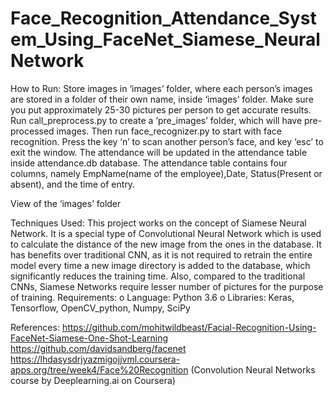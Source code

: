 # Face_Recognition_Attendance_System_Using_FaceNet_Siamese_NeuralNetwork
How to Run:
Store images in ‘images’ folder, where each person’s images are stored in a folder of their own name, inside ‘images’ folder. Make sure you put approximately 25-30 pictures per person to get accurate results.
Run call_preprocess.py  to create a ‘pre_images’ folder, which will have pre-processed images.
Then run face_recognizer.py to start with face recognition. Press the key ‘n’ to scan another person’s face, and key ‘esc’ to exit the window. The attendance will be updated in the attendance table inside attendance.db database. The attendance table contains four columns, namely EmpName(name of the employee),Date, Status(Present or absent), and the time of entry. 
 
View of the ‘images’ folder

Techniques Used:
This project works on the concept of Siamese Neural Network. It is a special type of Convolutional Neural Network which is used to calculate the distance of the new image from the ones in the database. It has benefits over traditional CNN, as it is not required to retrain the entire model every time a new image directory is added to the database, which significantly reduces the training time. Also, compared to the traditional CNNs, Siamese Networks require lesser number of pictures for the purpose of training. 
Requirements:
o	Language: Python 3.6
o	Libraries: Keras, Tensorflow, OpenCV_python, Numpy, SciPy

References:
https://github.com/mohitwildbeast/Facial-Recognition-Using-FaceNet-Siamese-One-Shot-Learning
https://github.com/davidsandberg/facenet
https://lhdasysdrjyazmigojjvml.coursera-apps.org/tree/week4/Face%20Recognition (Convolution Neural Networks course by Deeplearning.ai on Coursera)

